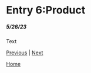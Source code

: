 # Entry 6:Product
##### 5/26/23




Text

[Previous](entry05.md) | [Next](entry07.md)

[Home](../README.md)
